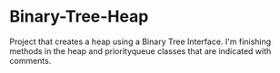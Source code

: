 # Binary-Tree-Heap
Project that creates a heap using a Binary Tree Interface. I'm finishing methods in the heap and priorityqueue classes that are indicated with comments.

